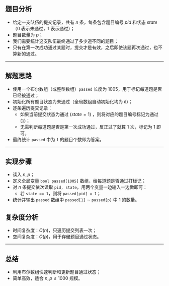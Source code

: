 

## 题目分析

- 给定一支队伍的提交记录，共有 $n$ 条，每条包含题目编号 $pid$ 和状态 $state$（$0$ 表示未通过，$1$ 表示通过）；
- 题目数量为 $p$；
- 我们需要统计这支队伍最终通过了多少道不同的题目；
- 只有在第一次成功通过某题时，提交才是有效，之后即使该题再次通过，也不算新的通过。

---

## 解题思路

- 使用一个布尔数组（或整型数组）`passed` 长度为 $1005$，用于标记每道题是否已经被通过；
- 初始化所有题目状态为未通过（全局数组自动初始化均为 `0`）；
- 逐条遍历提交记录：
    - 如果当前提交状态为通过 ($state = 1$) ，则将对应的题目编号标记为通过(`1`)；
    - 无需判断每道题是否是第一次成功通过，反正过了就算 $1$ 次，标记为 $1$ 即可。
- 最终统计 `passed` 中为 `1` 的题目个数即为答案。

---

## 实现步骤

- 读入 $n, p$；
- 定义全局变量 `bool passed[1005]` 数组，给每道题是否通过打标记；
- 对 $n$ 条提交依次读取 `pid, state`，用两个变量一边输入一边做即可：
     - 若 `state == 1`，则将 `passed[pid] = 1`；
- 统计并输出 `passed` 数组中 `passed[1]` $\sim$ `passed[p]` 中 $1$ 的数量。



## 复杂度分析

- 时间复杂度：$O(n)$，只遍历提交列表一次；
- 空间复杂度：$O(p)$，用于存储题目通过状态。

---

## 总结

- 利用布尔数组快速判断和更新题目通过状态；
- 简单高效，适合 $n,p \leq 1000$ 规模。
